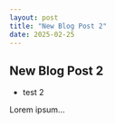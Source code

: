 ```yaml
---
layout: post
title: "New Blog Post 2"
date: 2025-02-25
---
```


## New Blog Post 2

* test 2

Lorem ipsum...

